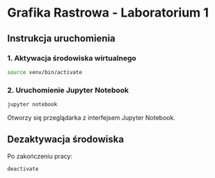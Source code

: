 # Grafika Rastrowa - Laboratorium 1

## Instrukcja uruchomienia

### 1. Aktywacja środowiska wirtualnego

```bash
source venv/bin/activate
```

### 2. Uruchomienie Jupyter Notebook

```bash
jupyter notebook
```

Otworzy się przeglądarka z interfejsem Jupyter Notebook.

## Dezaktywacja środowiska

Po zakończeniu pracy:

```bash
deactivate
```
